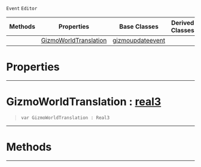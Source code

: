  `Event` `Editor`



|Methods|Properties|Base Classes|Derived Classes|
|---|---|---|---|
| |[ GizmoWorldTranslation](https://github.com/zeroengineteam/ZeroDocs/code_reference/class_reference/translategizmoupdateevent.markdown#gizmoworldtranslation-ze)|[gizmoupdateevent](https://github.com/zeroengineteam/ZeroDocs/code_reference/class_reference/gizmoupdateevent.markdown)| |


 #  Properties


---  
 #  GizmoWorldTranslation : [real3](https://github.com/zeroengineteam/ZeroDocs/code_reference/zilch_base_types/real3.markdown)

> 
> ``` lang=cpp, name=Zilch
> var GizmoWorldTranslation : Real3


---  
 #  Methods


---  
 

 